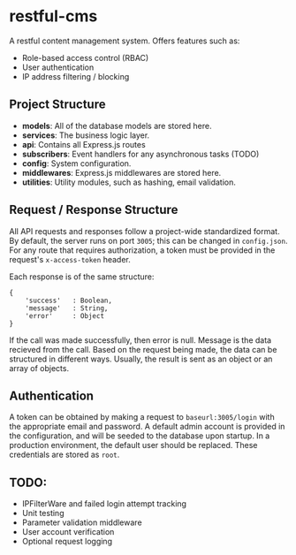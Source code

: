 # restful-cms
A restful content management system. Offers features such as:  
- Role-based access control (RBAC)
- User authentication
- IP address filtering / blocking

## Project Structure
- **models**: All of the database models are stored here.
- **services**: The business logic layer.
- **api**: Contains all Express.js routes
- **subscribers**: Event handlers for any asynchronous tasks (TODO)
- **config**: System configuration. 
- **middlewares**: Express.js middlewares are stored here.
- **utilities**: Utility modules, such as hashing, email validation.

## Request / Response Structure
All API requests and responses follow a project-wide standardized format. By default, the server runs on port `3005`; this can be changed in `config.json`. For any route that requires authorization, a token must be provided in the request's `x-access-token` header. 

Each response is of the same structure:  
    
    {
        'success'   : Boolean,
        'message'   : String,
        'error'     : Object
    }

If the call was made successfully, then error is null. Message is the data recieved from the call. Based on the request being made, the data can be structured in different ways. Usually, the result is sent as an object or an array of objects.

## Authentication
A token can be obtained by making a request to `baseurl:3005/login` with the appropriate email and password. A default admin account is provided in the configuration, and will be seeded to the database upon startup. In a production environment, the default user should be replaced. These credentials are stored as `root`.

## TODO:
- IPFilterWare and failed login attempt tracking
- Unit testing
- Parameter validation middleware
- User account verification
- Optional request logging